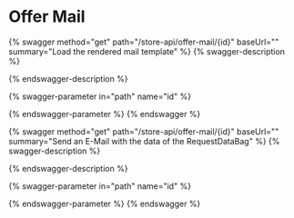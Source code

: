 # Offer Mail

{% swagger method="get" path="/store-api/offer-mail/{id}" baseUrl="" summary="Load the rendered mail template" %}
{% swagger-description %}

{% endswagger-description %}

{% swagger-parameter in="path" name="id" %}

{% endswagger-parameter %}
{% endswagger %}

{% swagger method="get" path="/store-api/offer-mail/{id}" baseUrl="" summary="Send an E-Mail with the data of the RequestDataBag" %}
{% swagger-description %}

{% endswagger-description %}

{% swagger-parameter in="path" name="id" %}

{% endswagger-parameter %}
{% endswagger %}
